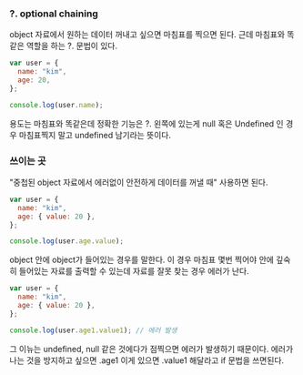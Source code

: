 ### ?. optional chaining

object 자료에서 원하는 데이터 꺼내고 싶으면 마침표를 찍으면 된다.
근데 마침표와 똑같은 역할을 하는 ?. 문법이 있다.

```js
var user = {
  name: "kim",
  age: 20,
};

console.log(user.name);
```

용도는 마침표와 똑같은데 정확한 기능은
?. 왼쪽에 있는게 null 혹은 Undefined 인 경우 마침표찍지 말고 undefined 남기라는 뜻이다.

### 쓰이는 곳

"중첩된 object 자료에서 에러없이 안전하게 데이터를 꺼낼 때" 사용하면 된다.

```js
var user = {
  name: "kim",
  age: { value: 20 },
};

console.log(user.age.value);
```

object 안에 object가 들어있는 경우를 말한다.
이 경우 마침표 몇번 찍어야 안에 깊숙히 들어있는 자료를 출력할 수 있는데
자료를 잘못 찾는 경우 에러가 난다.

```js
var user = {
  name: "kim",
  age: { value: 20 },
};

console.log(user.age1.value1); // 에러 발생
```

그 이뉴는 undefined, null 같은 것에다가 점찍으면 에러가 발생하기 때문이다.
에러가 나는 것을 방지하고 싶으면 .age1 이게 있으면 .value1 해달라고 if 문법을 쓰면된다.
